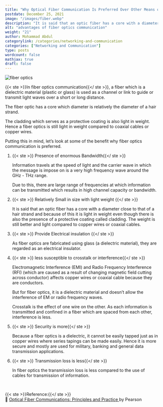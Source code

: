 ```yaml
---
title: "Why Optical Fiber Communication Is Preferred Over Other Means of Communication?"
postdate: December 25, 2021
image: "/images/fiber.webp"
description: "It is said that an optic fiber has a core with a diameter close to that of a hair strand and because of this it is light in weight"
alt: "advantages of fiber optics communication"
weight: "21"
author: Mohammad Abdul
categorylink: /categories/networking-and-communication
categories: ["Networking and Communication"]
type: posts
wordcount: false
mathjax: true
draft: false
---
```


<img src="/images/fiber.webp" alt="fiber optics" loading="lazy">

{{< ste >}}In fiber optics communication{{</ ste >}}, a fiber which is a dielectric material (plastic or glass) is used as a channel or link to guide or transmit light waves over a short or long distance.

The fiber optic has a core which diameter is relatively the diameter of a hair strand.

The cladding which serves as a protective coating is also light in weight. Hence a fiber optics is still light in weight compared to coaxial cables or copper wires.

Putting this in mind, let’s look at some of the benefit why fiber optics communication is preferred.

1. {{< ste >}} Presence of enormous Bandwidth{{</ ste >}}

   Information travels at the speed of light and the carrier wave in which the message is impose on is a very high frequency wave around the GHz - THz range.

   Due to this, there are large range of frequencies at which information can be transmitted which results in high channel capacity or bandwidth.

2. {{< ste >}} Relatively Small in size with light weight {{</ ste >}}

   It is said that an optic fiber has a core with a diameter close to that of a hair strand and because of this it is light in weight even though there is also the presence of a protective coating called cladding.
   The weight is still better and light compared to copper wires or coaxial cables.

3. {{< ste >}} Provide Electrical insulation {{</ ste >}}

   As fiber optics are fabricated using glass (a dielectric material), they are regarded as an electrical insulator.

4. {{< ste >}} less susceptible to crosstalk or interference{{</ ste >}}

   Electromagnetic Interference (EMI) and Radio Frequency Interference (RFI) (which are caused as a result of changing magnetic field cutting across conductor) affects copper wires or coaxial cable because they are conductors.

   But for fiber optics, it is a dielectric material and doesn’t allow the interference of EM or radio frequency waves.

   Crosstalk is the effect of one wire on the other. As each information is transmitted and confined in a fiber which are spaced from each other, interference is less.

5. {{< ste >}} Security is more{{</ ste >}}

   Because a fiber optics is a dielectric, it cannot be easily tapped just as in copper wires where series tapings can be made easily. Hence it is more secure and mostly are used for military, banking and general data transmission applications.

6. {{< ste >}} Transmission loss is less{{</ ste >}}

   In fiber optics the transmission loss is less compared to the use of cables for transmission of information.

<br>

{{< ste >}}Reference:{{</ ste >}}
<br>
:book: <a class="links-to-others" href="https://amzn.to/3JwS7wO" target="_blank">Optical Fiber Communications: Principles and Practice
</a>by Pearson

<br>
